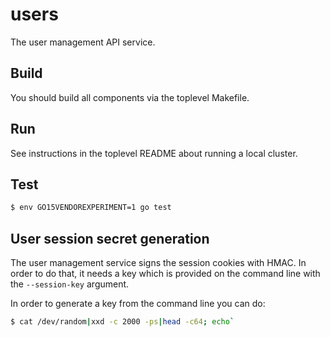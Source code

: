 # users

The user management API service.

## Build

You should build all components via the toplevel Makefile.

## Run

See instructions in the toplevel README about running a local cluster.

## Test

```sh
$ env GO15VENDOREXPERIMENT=1 go test
```

## User session secret generation

The user management service signs the session cookies with HMAC. In order to do
that, it needs a key which is provided on the command line with the `--session-key`
argument.

In order to generate a key from the command line you can do:

```sh
$ cat /dev/random|xxd -c 2000 -ps|head -c64; echo`
```
